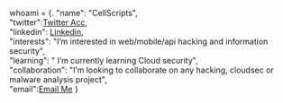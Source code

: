 whoami = {. 
"name": "CellScripts",   
"twitter":[Twitter Acc](https://mobile.twitter.com/cellscripts),    
"linkedin": [Linkedin](https://www.linkedin.com/in/peter-davis-b9812b1aa),    
"interests": "I’m interested in web/mobile/api hacking and information security",       
"learning": " I’m currently learning Cloud security",      
"collaboration": "I’m looking to collaborate on any hacking, cloudsec or malware analysis project",    
"email":[Email Me](mailto:peter.davis873@gmail.com)
}
